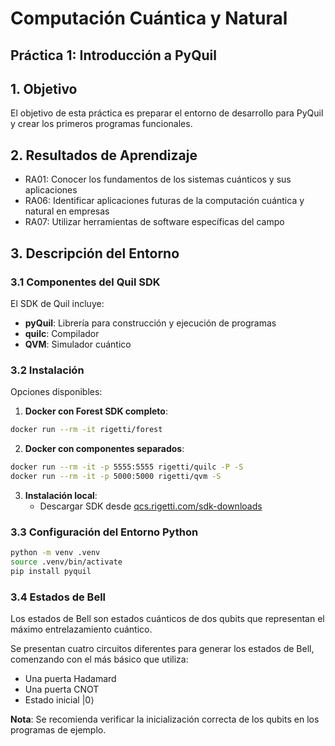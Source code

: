 # Computación Cuántica y Natural
## Práctica 1: Introducción a PyQuil

## 1. Objetivo

El objetivo de esta práctica es preparar el entorno de desarrollo para PyQuil y crear los primeros programas funcionales.

## 2. Resultados de Aprendizaje

- RA01: Conocer los fundamentos de los sistemas cuánticos y sus aplicaciones
- RA06: Identificar aplicaciones futuras de la computación cuántica y natural en empresas
- RA07: Utilizar herramientas de software específicas del campo

## 3. Descripción del Entorno

### 3.1 Componentes del Quil SDK

El SDK de Quil incluye:
- **pyQuil**: Librería para construcción y ejecución de programas
- **quilc**: Compilador
- **QVM**: Simulador cuántico

### 3.2 Instalación

Opciones disponibles:

1. **Docker con Forest SDK completo**:
```bash
docker run --rm -it rigetti/forest
```

2. **Docker con componentes separados**:
```bash
docker run --rm -it -p 5555:5555 rigetti/quilc -P -S
docker run --rm -it -p 5000:5000 rigetti/qvm -S
```

3. **Instalación local**: 
    - Descargar SDK desde [qcs.rigetti.com/sdk-downloads](https://qcs.rigetti.com/sdk-downloads)

### 3.3 Configuración del Entorno Python

```bash
python -m venv .venv
source .venv/bin/activate
pip install pyquil
```

### 3.4 Estados de Bell

Los estados de Bell son estados cuánticos de dos qubits que representan el máximo entrelazamiento cuántico.

Se presentan cuatro circuitos diferentes para generar los estados de Bell, comenzando con el más básico que utiliza:
- Una puerta Hadamard
- Una puerta CNOT
- Estado inicial |0⟩

**Nota**: Se recomienda verificar la inicialización correcta de los qubits en los programas de ejemplo.

